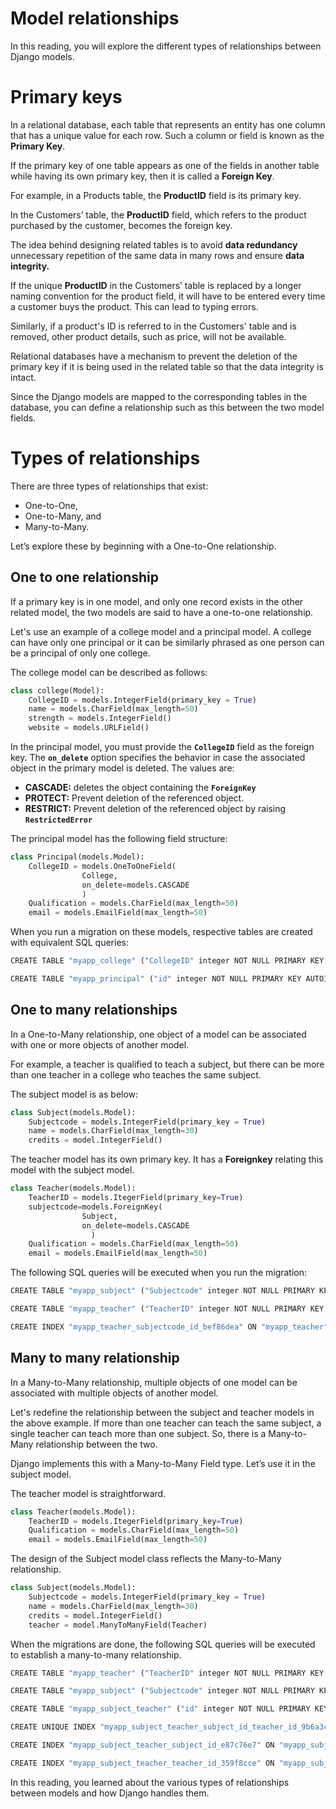 # Model relationships

In this reading, you will explore the different types of relationships between Django models.

# Primary keys

In a relational database, each table that represents an entity has one column that has a unique value for each row. Such a column or field is known as the **Primary Key**.

If the primary key of one table appears as one of the fields in another table while having its own primary key, then it is called a **Foreign Key**.

For example, in a Products table, the **ProductID** field is its primary key.

In the Customers’ table, the **ProductID** field, which refers to the product purchased by the customer, becomes the foreign key.

The idea behind designing related tables is to avoid **data redundancy** unnecessary repetition of the same data in many rows and ensure **data integrity.**

If the unique **ProductID** in the Customers’ table is replaced by a longer naming convention for the product field, it will have to be entered every time a customer buys the product. This can lead to typing errors.

Similarly, if a product's ID is referred to in the Customers' table and is removed, other product details, such as price, will not be available.

Relational databases have a mechanism to prevent the deletion of the primary key if it is being used in the related table so that the data integrity is intact.

Since the Django models are mapped to the corresponding tables in the database, you can define a relationship such as this between the two model fields.

# Types of relationships

There are three types of relationships that exist:

- One-to-One,
- One-to-Many, and
- Many-to-Many.

Let’s explore these by beginning with a One-to-One relationship.

## One to one relationship

If a primary key is in one model, and only one record exists in the other related model, the two models are said to have a one-to-one relationship.

Let's use an example of a college model and a principal model. A college can have only one principal or it can be similarly phrased as one person can be a principal of only one college.

The college model can be described as follows:

```python
class college(Model): 
    CollegeID = models.IntegerField(primary_key = True) 
    name = models.CharField(max_length=50) 
    strength = models.IntegerField() 
    website = models.URLField()
```

In the principal model, you must provide the **`CollegeID`** field as the foreign key. The **`on_delete`** option specifies the behavior in case the associated object in the primary model is deleted. The values are:

- **CASCADE:** deletes the object containing the **`ForeignKey`**
- **PROTECT:** Prevent deletion of the referenced object.
- **RESTRICT:** Prevent deletion of the referenced object by raising **`RestrictedError`**

The principal model has the following field structure:

```python
class Principal(models.Model): 
    CollegeID = models.OneToOneField( 
                College, 
                on_delete=models.CASCADE 
                ) 
    Qualification = models.CharField(max_length=50) 
    email = models.EmailField(max_length=50)
```

When you run a migration on these models, respective tables are created with equivalent SQL queries:

```python
CREATE TABLE "myapp_college" ("CollegeID" integer NOT NULL PRIMARY KEY, "name" varchar(50) NOT NULL, "strength" integer NOT NULL, "website" varchar(200) NOT NULL);
```

```python
CREATE TABLE "myapp_principal" ("id" integer NOT NULL PRIMARY KEY AUTOINCREMENT, "Qualification" varchar(50) NOT NULL, "email" varchar(50) NOT NULL, "CollegeID_id" integer NOT NULL UNIQUE REFERENCES "myapp_college" ("CollegeID") DEFERRABLE INITIALLY DEFERRED);
```

## One to many relationships

In a One-to-Many relationship, one object of a model can be associated with one or more objects of another model. 

For example, a teacher is qualified to teach a subject, but there can be more than one teacher in a college who teaches the same subject.

The subject model is as below:

```python
class Subject(models.Model): 
    Subjectcode = models.IntegerField(primary_key = True) 
    name = models.CharField(max_length=30) 
    credits = model.IntegerField()
```

The teacher model has its own primary key. It has a **Foreignkey** relating this model with the subject model.

```python
class Teacher(models.Model): 
    TeacherID = models.ItegerField(primary_key=True) 
    subjectcode=models.ForeignKey( 
                Subject,  
                on_delete=models.CASCADE 
                  ) 
    Qualification = models.CharField(max_length=50) 
    email = models.EmailField(max_length=50)
```

The following SQL queries will be executed when you run the migration:

```python
CREATE TABLE "myapp_subject" ("Subjectcode" integer NOT NULL PRIMARY KEY, "name" varchar(30) NOT NULL, "credits" integer NOT NULL, "Qualification" varchar(50) NOT NULL, "email" varchar(50) NOT NULL);
```

```python
CREATE TABLE "myapp_teacher" ("TeacherID" integer NOT NULL PRIMARY KEY, "Qualification" varchar(50) NOT NULL, "email" varchar(50) NOT NULL, "subjectcode_id" integer NOT NULL REFERENCES "myapp_subject" ("Subjectcode") DEFERRABLE INITIALLY DEFERRED);
```

```python
CREATE INDEX "myapp_teacher_subjectcode_id_bef86dea" ON "myapp_teacher" ("subjectcode_id");
```

## Many to many relationship

In a Many-to-Many relationship, multiple objects of one model can be associated with multiple objects of another model.

Let's redefine the relationship between the subject and teacher models in the above example. If more than one teacher can teach the same subject, a single teacher can teach more than one subject. So, there is a Many-to-Many relationship between the two. 

Django implements this with a Many-to-Many Field type. Let’s use it in the subject model.

The teacher model is straightforward.

```python
class Teacher(models.Model): 
    TeacherID = models.ItegerField(primary_key=True) 
    Qualification = models.CharField(max_length=50) 
    email = models.EmailField(max_length=50)
```

The design of the Subject model class reflects the Many-to-Many relationship.

```python
class Subject(models.Model): 
    Subjectcode = models.IntegerField(primary_key = True) 
    name = models.CharField(max_length=30) 
    credits = model.IntegerField() 
    teacher = model.ManyToManyField(Teacher)
```

When the migrations are done, the following SQL queries will be executed to establish a many-to-many relationship.

```python
CREATE TABLE "myapp_teacher" ("TeacherID" integer NOT NULL PRIMARY KEY, "Qualification" varchar(50) NOT NULL, "email" varchar(50) NOT NULL);
```

```python
CREATE TABLE "myapp_subject" ("Subjectcode" integer NOT NULL PRIMARY KEY, "name" varchar(30) NOT NULL, "credits" integer NOT NULL);
```

```python
CREATE TABLE "myapp_subject_teacher" ("id" integer NOT NULL PRIMARY KEY AUTOINCREMENT, "subject_id" integer NOT NULL REFERENCES "myapp_subject" ("Subjectcode") DEFERRABLE INITIALLY DEFERRED, "teacher_id" integer NOT NULL REFERENCES "myapp_teacher" ("TeacherID") DEFERRABLE INITIALLY DEFERRED);
```

```python
CREATE UNIQUE INDEX "myapp_subject_teacher_subject_id_teacher_id_9b6a3c00_uniq" ON "myapp_subject_teacher" ("subject_id", "teacher_id");
```

```python
CREATE INDEX "myapp_subject_teacher_subject_id_e87c76e7" ON "myapp_subject_teacher" ("subject_id");
```

```python
CREATE INDEX "myapp_subject_teacher_teacher_id_359f8cce" ON "myapp_subject_teacher" ("teacher_id");
```

In this reading, you learned about the various types of relationships between models and how Django handles them.